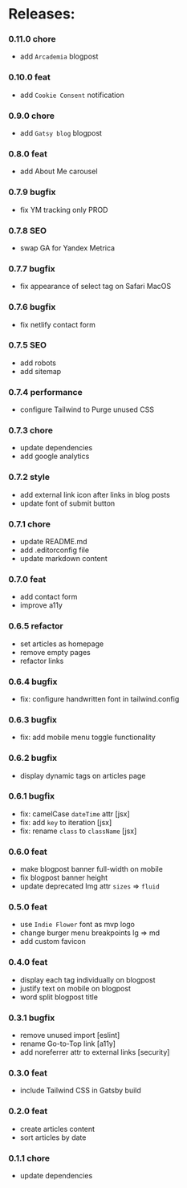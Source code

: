 # Releases:

### 0.11.0 chore
- add `Arcademia` blogpost

### 0.10.0 feat
- add `Cookie Consent` notification

### 0.9.0 chore
- add `Gatsy blog` blogpost

### 0.8.0 feat
- add About Me carousel

### 0.7.9 bugfix
- fix YM tracking only PROD

### 0.7.8 SEO
- swap GA for Yandex Metrica

### 0.7.7 bugfix
- fix appearance of select tag on Safari MacOS

### 0.7.6 bugfix
- fix netlify contact form

### 0.7.5 SEO
- add robots
- add sitemap

### 0.7.4 performance
- configure Tailwind to Purge unused CSS

### 0.7.3 chore
- update dependencies
- add google analytics

### 0.7.2 style
- add external link icon after links in blog posts
- update font of submit button

### 0.7.1 chore
- update README.md
- add .editorconfig file
- update markdown content

### 0.7.0 feat
- add contact form
- improve a11y

### 0.6.5 refactor
- set articles as homepage
- remove empty pages
- refactor links

### 0.6.4 bugfix
- fix: configure handwritten font in tailwind.config

### 0.6.3 bugfix
- fix: add mobile menu toggle functionality

### 0.6.2 bugfix
- display dynamic tags on articles page

### 0.6.1 bugfix
- fix: camelCase `dateTime` attr [jsx]
- fix: add `key` to iteration [jsx]
- fix: rename `class` to `className` [jsx]

### 0.6.0 feat
- make blogpost banner full-width on mobile
- fix blogpost banner height
- update deprecated Img attr `sizes` => `fluid`

### 0.5.0 feat
- use `Indie Flower` font as mvp logo
- change burger menu breakpoints lg => md
- add custom favicon

### 0.4.0 feat
- display each tag individually on blogpost
- justify text on mobile on blogpost
- word split blogpost title

### 0.3.1 bugfix
- remove unused import [eslint]
- rename Go-to-Top link [a11y]
- add noreferrer attr to external links [security]

### 0.3.0 feat
- include Tailwind CSS in Gatsby build

### 0.2.0 feat
- create articles content
- sort articles by date

### 0.1.1 chore
- update dependencies
